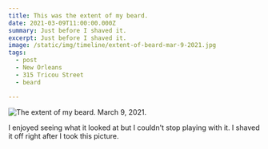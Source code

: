 ```yaml
---
title: This was the extent of my beard.
date: 2021-03-09T11:00:00.000Z
summary: Just before I shaved it.
excerpt: Just before I shaved it.
image: /static/img/timeline/extent-of-beard-mar-9-2021.jpg
tags:
  - post 
  - New Orleans
  - 315 Tricou Street
  - beard

---
```


![The extent of my beard. March 9, 2021.](/static/img/timeline/extent-of-beard-mar-9-2021.jpg)

I enjoyed seeing what it looked at but I couldn't stop playing with it. I shaved it off right after I took this picture.
